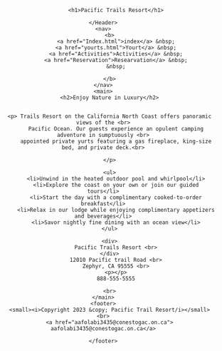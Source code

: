 <!DOCTYPE html>
<html lang="en">

<head>
    <meta charset="UTF-8">
    <meta http-equiv="X-UA-Compatible" content="IE=edge">
    <meta name="viewport" content="width=device-width, initial-scale=1.0">
    <title>Pacific Trail Resort</title>
    <link rel="stylesheet" href="index.css">
</head>

<body>
    <Header>
       
            <h1>Pacific Trails Resort</h1>
      
    </Header>
    <nav>
        <b>
            <a href="Index.html">index</a> &nbsp;
            <a href="yourts.html">Yourt</a> &nbsp;
            <a href="Activities">Activities</a> &nbsp;
            <a href="Reservation">Researvation</a> &nbsp;
            &nbsp;

        </b>
    </nav>
    <main>
        <h2>Enjoy Nature in Luxury</h2>

       
        <p> Trails Resort on the California North Coast offers panoramic views of the <br>
            Pacific Ocean. Our guests experience an opulent camping adventure in sumptuously <br>
            appointed private yurts featuring a gas fireplace, king-size bed, and private deck.<br>

        </p>

        <ul>
            <li>Unwind in the heated outdoor pool and whirlpool</li>
            <li>Explore the coast on your own or join our guided tours</li>
            <li>Start the day with a complimentary cooked-to-order breakfast</li>
            <li>Relax in our lodge while enjoying complimentary appetizers and beverages</li>
            <li>Savor nightly fine dining with an ocean view</li>
        </ul>

        <div>
            Pacific Trails Resort <br>
        </div>
            12010 Pacific trail Road <br>
            Zephyr, CA 95555 <br>
            <p></p>
            888-555-5555

        <br>
    </main>
    <footer>
        <small><i>Copyright 2023 &copy; Pacific Trail Resort/i></small> <br>
        <a href="aafolabi3435@conestogac.on.ca"> aafolabi3435@conestogac.on.ca</a>

    </footer>

</body>

</html>
